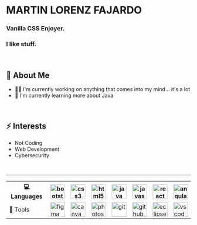 # MARTIN LORENZ FAJARDO

<h3>Vanilla CSS Enjoyer.</h3>
<h3>I like stuff.</h3>

<br/>

## 🚀 About Me
- 👩‍💻 I'm currently working on anything that comes into my mind... it's a lot
- 🧠 I'm currently learning more about Java

<br/>

## ⚡ Interests
- Not Coding
- Web Development
- Cybersecurity

<br/>
<hr/>
<table>
  <tr>
    <th>💻 Languages</th>
    <th><img src="https://github.com/user-attachments/assets/39468bb0-0f77-493a-8164-32d08eeb1129" alt="bootstrap" width="40" height="40"/></th>
    <th><img src="https://github.com/user-attachments/assets/78a447cd-ed20-41a1-96d5-0ae296c5f315" alt="css3" width="40" height="40"/></th>
    <th><img src="https://github.com/user-attachments/assets/0c88b6e6-a323-4bfc-a2f0-3d4a22060031" alt="html5" width="40" height="40"/></th>
    <th><img src="https://github.com/user-attachments/assets/2246ba87-f24f-457f-828d-5873aa4085e6" alt="java" width="40" height="40"/></th>
    <th><img src="https://github.com/user-attachments/assets/2792e8aa-05c5-4e51-8694-24314e46a00a" alt="javascript" width="40" height="40"/></th>
    <th><img src="https://github.com/user-attachments/assets/49e8e8b5-e73e-4915-a064-2976c3e3cc93" alt="react" width="40" height="40"/></th>
    <th><img src="https://github.com/user-attachments/assets/87339cec-0eb2-47c1-8e9d-065c35c215dd" alt="angular" width="40" height="40"/></th>
  </tr>
  <tr>
    <td>🔧 Tools</td>
    <td><img src="https://github.com/renzomrtn/renzomrtn/assets/134070725/d48352a6-cfeb-4e29-ac1c-e06a6a4de850" alt="figma" width="40" height="40"/></td>
    <td><img src="https://github.com/renzomrtn/renzomrtn/assets/134070725/5667ccb1-f8e1-4519-9986-65084c572ac0" alt="canva" width="40" height="40"/></td>
    <td><img src="https://github.com/renzomrtn/renzomrtn/assets/134070725/0cd1ed18-8a9b-4fd6-be30-aa0448d5d664" alt="photoshop" width="40" height="40"/></td>
    <td><img src="https://github.com/renzomrtn/renzomrtn/assets/134070725/5480052d-8023-4d22-bceb-09a66d150504" alt="git" width="40" height="40"/></td>
    <td><img src="https://github.com/renzomrtn/renzomrtn/assets/134070725/8155d9ef-df80-4b51-a744-87a6fab72845" alt="github" width="40" height="40"/></td>
    <td><img src="https://github.com/renzomrtn/renzomrtn/assets/134070725/009ae682-a90f-44f8-bce7-888662cfafec" alt="eclipse" width="40" height="40"/></td>
    <td><img src="https://github.com/renzomrtn/renzomrtn/assets/134070725/f8410ec0-c00d-4e59-9695-372dc8072896" alt="vscode" width="40" height="40"/></td>
  </tr>
</table>
